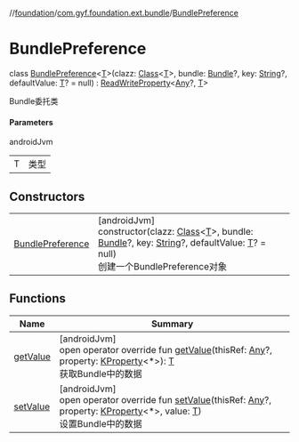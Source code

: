 //[foundation](../../../index.md)/[com.gyf.foundation.ext.bundle](../index.md)/[BundlePreference](index.md)

# BundlePreference

class [BundlePreference](index.md)&lt;[T](index.md)&gt;(clazz: [Class](https://developer.android.com/reference/kotlin/java/lang/Class.html)&lt;[T](index.md)&gt;, bundle: [Bundle](https://developer.android.com/reference/kotlin/android/os/Bundle.html)?, key: [String](https://kotlinlang.org/api/core/kotlin-stdlib/kotlin/-string/index.html)?, defaultValue: [T](index.md)? = null) : [ReadWriteProperty](https://kotlinlang.org/api/core/kotlin-stdlib/kotlin.properties/-read-write-property/index.html)&lt;[Any](https://kotlinlang.org/api/core/kotlin-stdlib/kotlin/-any/index.html)?, [T](index.md)&gt; 

Bundle委托类

#### Parameters

androidJvm

| | |
|---|---|
| T | 类型 |

## Constructors

| | |
|---|---|
| [BundlePreference](-bundle-preference.md) | [androidJvm]<br>constructor(clazz: [Class](https://developer.android.com/reference/kotlin/java/lang/Class.html)&lt;[T](index.md)&gt;, bundle: [Bundle](https://developer.android.com/reference/kotlin/android/os/Bundle.html)?, key: [String](https://kotlinlang.org/api/core/kotlin-stdlib/kotlin/-string/index.html)?, defaultValue: [T](index.md)? = null)<br>创建一个BundlePreference对象 |

## Functions

| Name | Summary |
|---|---|
| [getValue](get-value.md) | [androidJvm]<br>open operator override fun [getValue](get-value.md)(thisRef: [Any](https://kotlinlang.org/api/core/kotlin-stdlib/kotlin/-any/index.html)?, property: [KProperty](https://kotlinlang.org/api/core/kotlin-stdlib/kotlin.reflect/-k-property/index.html)&lt;*&gt;): [T](index.md)<br>获取Bundle中的数据 |
| [setValue](set-value.md) | [androidJvm]<br>open operator override fun [setValue](set-value.md)(thisRef: [Any](https://kotlinlang.org/api/core/kotlin-stdlib/kotlin/-any/index.html)?, property: [KProperty](https://kotlinlang.org/api/core/kotlin-stdlib/kotlin.reflect/-k-property/index.html)&lt;*&gt;, value: [T](index.md))<br>设置Bundle中的数据 |